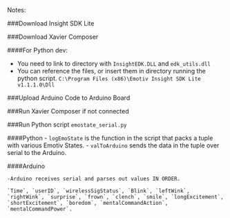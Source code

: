 Notes:

###Download Insight SDK Lite

###Download Xavier Composer

####For Python dev:

  - You need to link to directory with `InsightEDK.DLL` and `edk_utils.dll`
  - You can reference the files, or insert them in directory running the python script.
  `C:\Program Files (x86)\Emotiv Insight SDK Lite v1.1.1.0\Dll`


###Upload Arduino Code to Arduino Board

###Run Xavier Composer if not connected

###Run Python script `emostate_serial.py`

####Python
    - `logEmoState` is the function in the script that packs a tuple with various Emotiv States.
    - `valToArduino` sends the data in the tuple over serial to the Arduino.

####Arduino

    -Arduino receives serial and parses out values IN ORDER.

    `Time`, `userID`, `wirelessSigStatus`, `Blink`, `leftWink`, `rightWink`, `surprise`, `frown`, `clench`, `smile`, `longExcitement`, `shortExcitement`, `boredom`, `mentalCommandAction`, `mentalCommandPower`.
